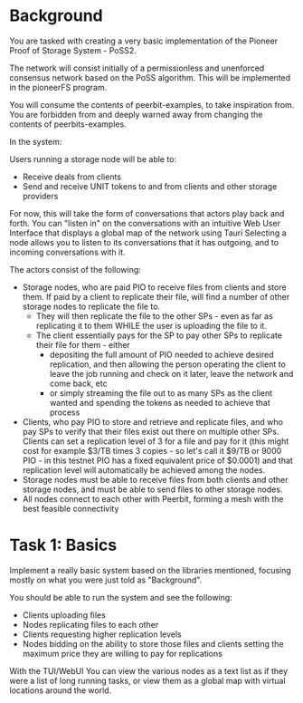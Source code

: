 # Background
You are tasked with creating a very basic implementation of the Pioneer Proof of Storage System - PoSS2.

The network will consist initially of a permissionless and unenforced consensus network based on the PoSS algorithm. This will be implemented in the pioneerFS program.

You will consume the contents of peerbit-examples, to take inspiration from. You are forbidden from and deeply warned away from changing the contents of peerbits-examples.

In the system:

Users running a storage node will be able to:
* Receive deals from clients
* Send and receive UNIT tokens to and from clients and other storage providers

For now, this will take the form of conversations that actors play back and forth. You can "listen in" on the conversations with an intuitive Web User Interface that displays a global map of the network using Tauri
Selecting a node allows you to listen to its conversations that it has outgoing, and to incoming conversations with it.

The actors consist of the following:

* Storage nodes, who are paid PIO to receive files from clients and store them. If paid by a client to replicate their file, will find a number of other storage nodes to replicate the file to.
    * They will then replicate the file to the other SPs - even as far as replicating it to them WHILE the user is uploading the file to it.
    * The client essentially pays for the SP to pay other SPs to replicate their file for them - either
        * depositing the full amount of PIO needed to achieve desired replication, and then allowing the person operating the client to leave the job running and check on it later, leave the network and come back, etc
        * or simply streaming the file out to as many SPs as the client wanted and spending the tokens as needed to achieve that process
* Clients, who pay PIO to store and retrieve and replicate files, and who pay SPs to verify that their files exist out there on multiple other SPs. Clients can set a replication level of 3 for a file and pay for it (this might cost for example $3/TB times 3 copies - so let's call it $9/TB or 9000 PIO - in this testnet PIO has a fixed equivalent price of $0.0001) and that replication level will automatically be achieved among the nodes.
* Storage nodes must be able to receive files from both clients and other storage nodes, and must be able to send files to other storage nodes.
* All nodes connect to each other with Peerbit, forming a mesh with the best feasible connectivity

# Task 1: Basics

Implement a really basic system based on the libraries mentioned, focusing mostly on what you were just told as "Background".

You should be able to run the system and see the following:

* Clients uploading files
* Nodes replicating files to each other
* Clients requesting higher replication levels
* Nodes bidding on the ability to store those files and clients setting the maximum price they are willing to pay for replications

With the TUI/WebUI You can view the various nodes as a text list as if they were a list of long running tasks, or view them as a global map with virtual locations around the world.